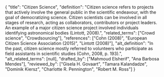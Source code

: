{
    "title": "Citizen Science",
    "definition": "Citizen science refers to projects that actively involve the general public in the scientific endeavour, with the goal of democratizing science. Citizen scientists can be involved in all stages of research, acting as collaborators, contributors or project leaders. An example of a major citizen science project involved individuals identifying astronomical bodies (Lintott, 2008).",
    "related_terms": ["Crowd science", "Crowdsourcing"],
    "references": ["Cohn (2008)", "European Citizen Science Association (2015)", "Lintott (2008)"],
    "alt_definition": "In the past, citizen science mostly referred to volunteers who participate as field assistants in scientific studies (Cohn, 2008, p. 193).",
    "alt_related_terms": [null],
    "drafted_by": ["Mahmoud Elsherif", "Ana Barbosa Mendes"],
    "reviewed_by": ["Gisela H. Govaart", "Tamara Kalandadze", "Dominik Kiersz", "Charlotte R. Pennington", "Robert M. Ross"]
  }
